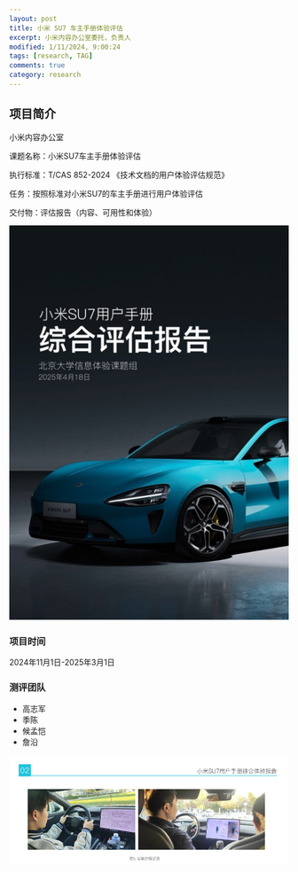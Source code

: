 ```yaml
---
layout: post
title: 小米 SU7 车主手册体验评估
excerpt: 小米内容办公室委托，负责人
modified: 1/11/2024, 9:00:24
tags: [research, TAG]
comments: true
category: research
---
```






## 项目简介

小米内容办公室

课题名称：小米SU7车主手册体验评估

执行标准：T/CAS 852-2024 《技术文档的用户体验评估规范》

任务：按照标准对小米SU7的车主手册进行用户体验评估

交付物：评估报告（内容、可用性和体验）

![report](/assets/blog-images/2024/report.jpg)


### 项目时间

2024年11月1日-2025年3月1日

### 测评团队

- 高志军
- 季陈
- 候孟恺
- 詹沿

![experiement](/assets/blog-images/2024/experiement.jpg)
